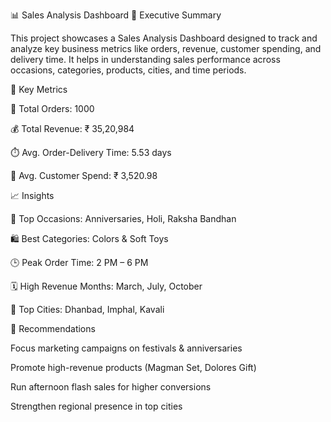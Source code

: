 📊 Sales Analysis Dashboard
🚀 Executive Summary

This project showcases a Sales Analysis Dashboard designed to track and analyze key business metrics like orders, revenue, customer spending, and delivery time. It helps in understanding sales performance across occasions, categories, products, cities, and time periods.

🔑 Key Metrics

🛒 Total Orders: 1000

💰 Total Revenue: ₹ 35,20,984

⏱️ Avg. Order-Delivery Time: 5.53 days

👤 Avg. Customer Spend: ₹ 3,520.98

📈 Insights

🎉 Top Occasions: Anniversaries, Holi, Raksha Bandhan

🛍️ Best Categories: Colors & Soft Toys

🕒 Peak Order Time: 2 PM – 6 PM

🗓️ High Revenue Months: March, July, October

🌆 Top Cities: Dhanbad, Imphal, Kavali

🎯 Recommendations

Focus marketing campaigns on festivals & anniversaries

Promote high-revenue products (Magman Set, Dolores Gift)

Run afternoon flash sales for higher conversions

Strengthen regional presence in top cities
